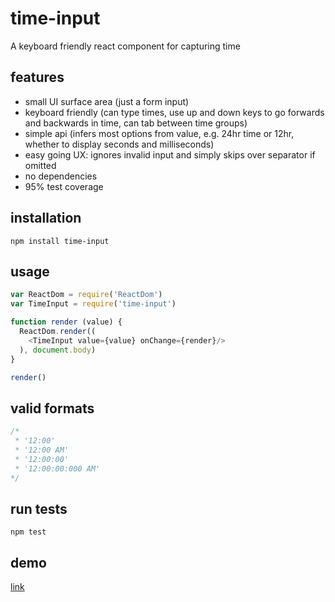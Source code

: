 # time-input
A keyboard friendly react component for capturing time

## features
- small UI surface area (just a form input)
- keyboard friendly (can type times, use up and down keys to go forwards and backwards in time, can tab between time groups)
- simple api (infers most options from value, e.g. 24hr time or 12hr, whether to display seconds and milliseconds)
- easy going UX: ignores invalid input and simply skips over separator if omitted
- no dependencies
- 95% test coverage

## installation
```
npm install time-input
```

## usage
```js
var ReactDom = require('ReactDom')
var TimeInput = require('time-input')

function render (value) {
  ReactDom.render((
    <TimeInput value={value} onChange={render}/>
  ), document.body)
}

render()
```

## valid formats
```js
/*
 * '12:00'
 * '12:00 AM'
 * '12:00:00'
 * '12:00:00:000 AM'
*/
```
## run tests
```
npm test
```

## demo

[link](https://time-input-xotbcfeaww.now.sh/)
